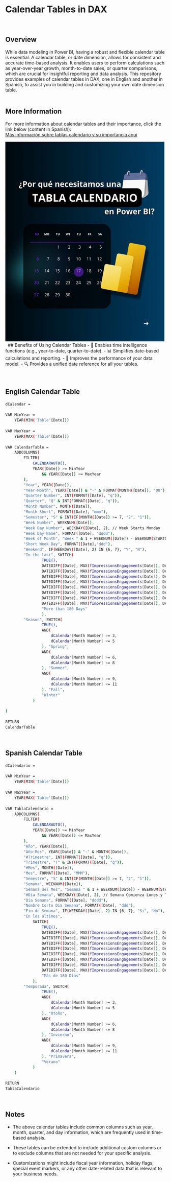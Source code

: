 
# Calendar Tables in DAX
&nbsp;
## Overview

While data modeling in Power BI, having a robust and flexible calendar table is essential. A calendar table, or date dimension, allows for consistent and accurate time-based analysis. It enables users to perform calculations such as year-over-year growth, month-to-date sales, or quarter comparisons, which are crucial for insightful reporting and data analysis. This repository provides examples of calendar tables in DAX, one in English and another in Spanish, to assist you in building and customizing your own date dimension table.  
&nbsp;
## More Information
For more information about calendar tables and their importance, click the link below (content in Spanish):  
[Más información sobre tablas calendario y su importancia aquí](https://www.instagram.com/p/C01j3zQthI9/?img_index=1)

<a href="https://www.instagram.com/p/C01j3zQthI9/?img_index=1">
  <img src="./images/DAX1.png" alt="Más información sobre tablas calendario y su importancia aquí" width="500" height="auto">
</a>
&nbsp;
## Benefits of Using Calendar Tables
- 📅 Enables time intelligence functions (e.g., year-to-date, quarter-to-date).
- 📊 Simplifies date-based calculations and reporting.
- 🚀 Improves the performance of your data model.
- 🔍 Provides a unified date reference for all your tables.

&nbsp;
## English Calendar Table 
```bash
dCalendar = 

VAR MinYear =
    YEAR(MIN('Table'[Date]))
    
VAR MaxYear =
    YEAR(MAX('Table'[Date]))

VAR CalendarTable = 
    ADDCOLUMNS(
        FILTER(
            CALENDARAUTO(),
            YEAR([Date]) >= MinYear
                && YEAR([Date]) <= MaxYear
        ),
        "Year", YEAR([Date]),
        "Year-Month", YEAR([Date]) & "-" & FORMAT(MONTH([Date]), "00"),
        "Quarter Number", INT(FORMAT([Date], "q")),
        "Quarter", "Q" & INT(FORMAT([Date], "q")),
        "Month Number", MONTH([Date]),
        "Month Short", FORMAT([Date], "mmm"),
        "Semester", "S" & INT(IF(MONTH([Date]) >= 7, "2", "1")),
        "Week Number", WEEKNUM([Date]),
        "Week Day Number", WEEKDAY([Date], 2), // Week Starts Monday
        "Week Day Name", FORMAT([Date], "dddd"),
        "Week of Month", "Week " & 1 + WEEKNUM([Date]) - WEEKNUM(STARTOFMONTH([Date])) & " - " & FORMAT([Date], "MMM"),
        "Short Week Day", FORMAT([Date],"ddd"),
        "Weekend", IF(WEEKDAY([Date], 2) IN {6, 7}, "Y", "N"),
        "In the last", SWITCH(
                TRUE(),
                DATEDIFF([Date], MAX(fImpressionsEngagements[Date]), DAY) <= 7, "7 Days",
                DATEDIFF([Date], MAX(fImpressionsEngagements[Date]), DAY) <= 15, "15 Days",
                DATEDIFF([Date], MAX(fImpressionsEngagements[Date]), DAY) <= 30, "30 Days",
                DATEDIFF([Date], MAX(fImpressionsEngagements[Date]), DAY) <= 45, "45 Days",
                DATEDIFF([Date], MAX(fImpressionsEngagements[Date]), DAY) <= 60, "60 Days",
                DATEDIFF([Date], MAX(fImpressionsEngagements[Date]), DAY) <= 90, "90 Days",
                DATEDIFF([Date], MAX(fImpressionsEngagements[Date]), DAY) <= 120, "120 Days",
                DATEDIFF([Date], MAX(fImpressionsEngagements[Date]), DAY) <= 180, "180 Days",
                "More than 180 Days"
                ),
        "Season", SWITCH(
                TRUE(),
                AND(
                    dCalendar[Month Number] >= 3,
                    dCalendar[Month Number] <= 5
                ), "Spring",
                AND(
                    dCalendar[Month Number] >= 6,
                    dCalendar[Month Number] <= 8
                ), "Summer",
                AND(
                    dCalendar[Month Number] >= 9,
                    dCalendar[Month Number] <= 11
                ), "Fall",
                "Winter"
            )
        
)

RETURN
CalendarTable
```
&nbsp;
## Spanish Calendar Table
```bash
dCalendario = 

VAR MinYear =
    YEAR(MIN('Table'[Date]))
    
VAR MaxYear =
    YEAR(MAX('Table'[Date]))

VAR TablaCalendario =
    ADDCOLUMNS(
        FILTER(
            CALENDARAUTO(),
            YEAR([Date]) >= MinYear
                && YEAR([Date]) <= MaxYear
        ),
        "Año", YEAR([Date]),
        "Año-Mes", YEAR([Date]) & "-" & MONTH([Date]),
        "#Trimestre", INT(FORMAT([Date], "q")),
        "Trimestre", "T" & INT(FORMAT([Date], "q")),
        "#Mes", MONTH([Date]),
        "Mes", FORMAT([Date], "MMM"),
        "Semestre", "S" & INT(IF(MONTH([Date]) >= 7, "2", "1")),
        "Semana", WEEKNUM([Date]),
        "Semana del Mes", "Semana " & 1 + WEEKNUM([Date]) - WEEKNUM(STARTOFMONTH([Date])) & " - " & FORMAT([Date], "MMM"),
        "#Día Semana", WEEKDAY([Date], 2), // Semana Comienza Lunes y Termina Domingo
        "Día Semana", FORMAT([Date], "dddd"),
        "Nombre Corto Día Semana", FORMAT([Date], "ddd"),
        "Fin de Semana", IF(WEEKDAY([Date], 2) IN {6, 7}, "Si", "No"),
        "En los últimos", 
            SWITCH(
                TRUE(),
                DATEDIFF([Date], MAX(fImpressionsEngagements[Date]), DAY) <= 7, "7 Días",
                DATEDIFF([Date], MAX(fImpressionsEngagements[Date]), DAY) <= 15, "15 Días",
                DATEDIFF([Date], MAX(fImpressionsEngagements[Date]), DAY) <= 30, "30 Días",
                DATEDIFF([Date], MAX(fImpressionsEngagements[Date]), DAY) <= 45, "45 Días",
                DATEDIFF([Date], MAX(fImpressionsEngagements[Date]), DAY) <= 60, "60 Días",
                DATEDIFF([Date], MAX(fImpressionsEngagements[Date]), DAY) <= 90, "90 Días",
                DATEDIFF([Date], MAX(fImpressionsEngagements[Date]), DAY) <= 120, "120 Días",
                DATEDIFF([Date], MAX(fImpressionsEngagements[Date]), DAY) <= 180, "180 Días",
                "Más de 180 Días"
            ),
        "Temporada", SWITCH(
                TRUE(),
                AND(
                    dCalendar[Month Number] >= 3,
                    dCalendar[Month Number] <= 5
                ), "Otoño",
                AND(
                    dCalendar[Month Number] >= 6,
                    dCalendar[Month Number] <= 8
                ), "Invierno",
                AND(
                    dCalendar[Month Number] >= 9,
                    dCalendar[Month Number] <= 11
                ), "Primavera",
                "Verano"
            )
    )

RETURN
TablaCalendario
```
&nbsp;
## Notes
- The above calendar tables include common columns such as year, month, quarter, and day information, which are frequently used in time-based analysis.

- These tables can be extended to include additional custom columns or to exclude columns that are not needed for your specific analysis.

- Customizations might include fiscal year information, holiday flags, special event markers, or any other date-related data that is relevant to your business needs.
